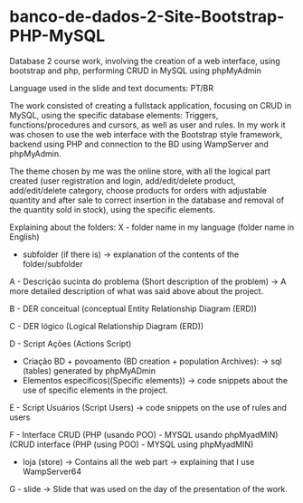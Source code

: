 # banco-de-dados-2-Site-Bootstrap-PHP-MySQL
Database 2 course work, involving the creation of a web interface, using bootstrap and php, performing CRUD in MySQL using phpMyAdmin

Language used in the slide and text documents: PT/BR

The work consisted of creating a fullstack application, focusing on CRUD in MySQL, using the specific database elements: Triggers, functions/procedures and cursors, as well as user and rules. In my work it was chosen to use the web interface with the Bootstrap style framework, backend using PHP and connection to the BD using WampServer and phpMyAdmin.

The theme chosen by me was the online store, with all the logical part created (user registration and login, add/edit/delete product, add/edit/delete category, choose products for orders with adjustable quantity and after sale to correct insertion in the database and removal of the quantity sold in stock), using the specific elements.

Explaining about the folders:
X - folder name in my language (folder name in English)
- subfolder (if there is)
-> explanation of the contents of the folder/subfolder

A - Descrição sucinta do problema (Short description of the problem)
-> A more detailed description of what was said above about the project.

B - DER conceitual (conceptual Entity Relationship Diagram (ERD))

C - DER lógico (Logical Relationship Diagram (ERD))

D - Script Ações (Actions Script)
- Criação BD + povoamento (BD creation + population Archives):
   -> sql (tables) generated by phpMyADmin
- Elementos específicos((Specific elements))
-> code snippets about the use of specific elements in the project.

E - Script Usuários (Script Users)
-> code snippets on the use of rules and users

F - Interface CRUD (PHP (usando POO) - MYSQL usando phpMyadMIN) (CRUD interface (PHP (using POO) - MYSQL using phpMyadMIN)
- loja (store)
-> Contains all the web part
-> explaining that I use WampServer64

G - slide
-> Slide that was used on the day of the presentation of the work. 
